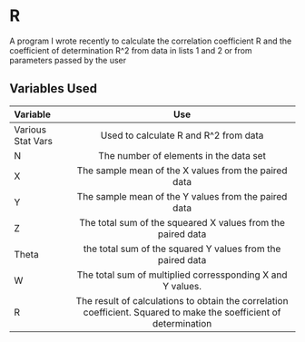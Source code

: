# R
A program I wrote recently to calculate the correlation coefficient R and the coefficient of determination R^2 from data in lists 1 and 2 or from parameters passed by the user

## Variables Used
Variable|Use|
:-------|:-:|
Various Stat Vars| Used to calculate R and R^2 from data
N|The number of elements in the data set 
X|The sample mean of the X values from the paired data
Y|The sample mean of the Y values from the paired data
Z|The total sum of the squeared X values from the paired data
Theta| the total sum of the squared Y values from the paired data
W| The total sum of multiplied corressponding X and Y values.
R| The result of calculations to obtain the correlation coefficient. Squared to make the soefficient of determination
